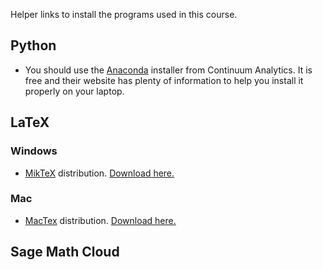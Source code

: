 Helper links to install the programs used in this course.

## Python
* You should use the [Anaconda](http://continuum.io/downloads) installer from Continuum Analytics. It is free and their website has plenty of information to help you install it properly on your laptop. 


## LaTeX
### Windows
* [MikTeX](http://miktex.org/) distribution. [Download here.](http://miktex.org/download)

### Mac
* [MacTex](https://tug.org/mactex/) distribution. [Download here.](https://tug.org/mactex/mactex-download.html)

## Sage Math Cloud

